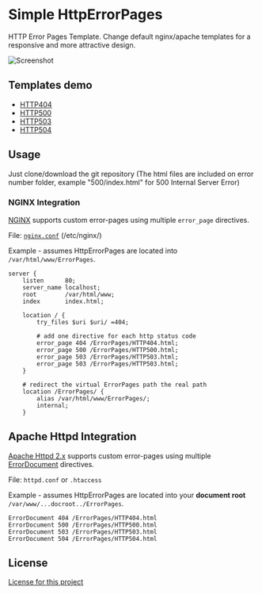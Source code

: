 # Simple HttpErrorPages #
HTTP Error Pages Template. Change default nginx/apache templates for a responsive and more attractive design.

![Screenshot](https://futurelinkhere.com)

## Templates demo ##
* [HTTP404](https://futurelinkhere.com)
* [HTTP500](https://futurelinkhere.com)
* [HTTP503](https://futurelinkhere.com)
* [HTTP504](https://futurelinkhere.com)

## Usage ##
Just clone/download the git repository (The html files are included on error number folder, example "500/index.html" for 500 Internal Server Error)

### NGINX Integration ###

[NGINX](http://nginx.org/en/docs/http/ngx_http_core_module.html#error_page) supports custom error-pages using multiple `error_page` directives.

File: [`nginx.conf`](https://www.nginx.com/resources/wiki/start/topics/examples/full/) (/etc/nginx/)

Example - assumes HttpErrorPages are located into `/var/html/www/ErrorPages`.

```nginx
server {
    listen      80;
    server_name localhost;
    root        /var/html/www;
    index       index.html;
    
    location / {
        try_files $uri $uri/ =404;
        
        # add one directive for each http status code
        error_page 404 /ErrorPages/HTTP404.html;
        error_page 500 /ErrorPages/HTTP500.html;
        error_page 503 /ErrorPages/HTTP503.html;
		error_page 503 /ErrorPages/HTTP503.html;
    }

    # redirect the virtual ErrorPages path the real path
    location /ErrorPages/ {
        alias /var/html/www/ErrorPages/;
        internal;
    }
```

## Apache Httpd Integration ##
[Apache Httpd 2.x](http://httpd.apache.org/) supports custom error-pages using multiple [ErrorDocument](http://httpd.apache.org/docs/2.4/mod/core.html#errordocument) directives.

File: `httpd.conf` or `.htaccess`

Example - assumes HttpErrorPages are located into your **document root** `/var/www/...docroot../ErrorPages`.

```ApacheConf
ErrorDocument 404 /ErrorPages/HTTP404.html
ErrorDocument 500 /ErrorPages/HTTP500.html
ErrorDocument 503 /ErrorPages/HTTP503.html
ErrorDocument 504 /ErrorPages/HTTP504.html
```

## License ##
[License for this project](LICENSE.md)